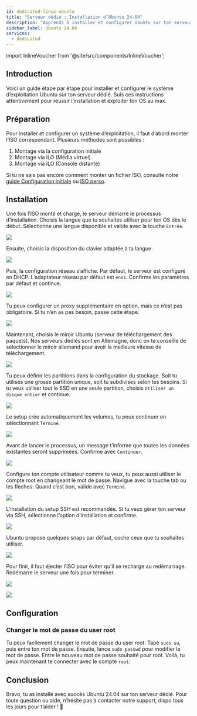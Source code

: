 ```yaml
---
id: dedicated-linux-ubuntu
title: "Serveur dédié : Installation d’Ubuntu 24.04"
description: "Apprends à installer et configurer Ubuntu sur ton serveur dédié pour des performances et une fiabilité optimales → Découvre-le maintenant"
sidebar_label: Ubuntu 24.04
services:
  - dedicated
---
```


import InlineVoucher from '@site/src/components/InlineVoucher';

## Introduction

Voici un guide étape par étape pour installer et configurer le système d’exploitation Ubuntu sur ton serveur dédié. Suis ces instructions attentivement pour réussir l’installation et exploiter ton OS au max.

<InlineVoucher />

## Préparation

Pour installer et configurer un système d’exploitation, il faut d’abord monter l’ISO correspondant. Plusieurs méthodes sont possibles :

1. Montage via la configuration initiale
2. Montage via iLO (Média virtuel)
3. Montage via iLO (Console distante)

Si tu ne sais pas encore comment monter un fichier ISO, consulte notre [guide Configuration initiale](dedicated-setup.md) ou [ISO perso](dedicated-iso.md).



## Installation

Une fois l’ISO monté et chargé, le serveur démarre le processus d’installation. Choisis la langue que tu souhaites utiliser pour ton OS dès le début. Sélectionne une langue disponible et valide avec la touche `Entrée`. 

![](https://screensaver01.zap-hosting.com/index.php/s/yrHMNzstM23XZH6/preview)

Ensuite, choisis la disposition du clavier adaptée à ta langue. 

![](https://screensaver01.zap-hosting.com/index.php/s/x9kYGEWS5fy7Wjp/preview)

Puis, la configuration réseau s’affiche. Par défaut, le serveur est configuré en DHCP. L’adaptateur réseau par défaut est `eno1`. Confirme les paramètres par défaut et continue. 

![](https://screensaver01.zap-hosting.com/index.php/s/6mr5kAKJQ39iJt5/preview)

Tu peux configurer un proxy supplémentaire en option, mais ce n’est pas obligatoire. Si tu n’en as pas besoin, passe cette étape. 

![](https://screensaver01.zap-hosting.com/index.php/s/tz97Ee8ZQkxAGGb/preview)

Maintenant, choisis le miroir Ubuntu (serveur de téléchargement des paquets). Nos serveurs dédiés sont en Allemagne, donc on te conseille de sélectionner le miroir allemand pour avoir la meilleure vitesse de téléchargement.

![](https://screensaver01.zap-hosting.com/index.php/s/xNknNyWAbd5DnsZ/preview)

Tu peux définir les partitions dans la configuration du stockage. Soit tu utilises une grosse partition unique, soit tu subdivises selon tes besoins. Si tu veux utiliser tout le SSD en une seule partition, choisis `Utiliser un disque entier` et continue.

![](https://screensaver01.zap-hosting.com/index.php/s/2dJ9oeMGjpWn6cZ/preview)

Le setup crée automatiquement les volumes, tu peux continuer en sélectionnant `Terminé`.

![](https://screensaver01.zap-hosting.com/index.php/s/WXfzt57Rtm2SQLD/preview)

Avant de lancer le processus, un message t’informe que toutes les données existantes seront supprimées. Confirme avec `Continuer`. 

![](https://screensaver01.zap-hosting.com/index.php/s/L3YcGNbYWpMmaDj/preview)

Configure ton compte utilisateur comme tu veux, tu peux aussi utiliser le compte root en changeant le mot de passe.
Navigue avec la touche tab ou les flèches. Quand c’est bon, valide avec `Terminé`.

![](https://screensaver01.zap-hosting.com/index.php/s/mqrjmF2ZmA2Qj9z/preview)

L’installation du setup SSH est recommandée. Si tu veux gérer ton serveur via SSH, sélectionne l’option d’installation et confirme.

![](https://screensaver01.zap-hosting.com/index.php/s/Xz3zzMdZ6C523ip/preview)

Ubuntu propose quelques snaps par défaut, coche ceux que tu souhaites utiliser.

![](https://screensaver01.zap-hosting.com/index.php/s/wcGiSwX935jXeex/preview)

Pour finir, il faut éjecter l’ISO pour éviter qu’il se recharge au redémarrage. Redémarre le serveur une fois pour terminer.

![](https://screensaver01.zap-hosting.com/index.php/s/SzrxCtJTx2S8Nef/preview)



![](https://screensaver01.zap-hosting.com/index.php/s/x3BRLSepSDFnYGA/preview)



## Configuration



### Changer le mot de passe du user root

Tu peux facilement changer le mot de passe du user root. Tape `sudo su`, puis entre ton mot de passe. Ensuite, lance `sudo passwd` pour modifier le mot de passe. Entre le nouveau mot de passe souhaité pour root. Voilà, tu peux maintenant te connecter avec le compte `root`.



## Conclusion

Bravo, tu as installé avec succès Ubuntu 24.04 sur ton serveur dédié. Pour toute question ou aide, n’hésite pas à contacter notre support, dispo tous les jours pour t’aider ! 🙂






<InlineVoucher />
